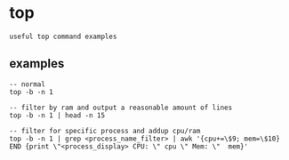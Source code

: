 # top

    useful top command examples
    
## examples

    -- normal
    top -b -n 1
    
    -- filter by ram and output a reasonable amount of lines
    top -b -n 1 | head -n 15
    
    -- filter for specific process and addup cpu/ram
    top -b -n 1 | grep <process_name_filter> | awk '{cpu+=\$9; mem=\$10} END {print \"<process_display> CPU: \" cpu \" Mem: \"  mem}'
    